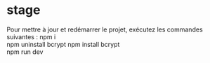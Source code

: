 # stage
Pour mettre à jour et redémarrer le projet, exécutez les commandes suivantes :
npm i  
npm uninstall bcrypt
npm install bcrypt  
npm run dev  
